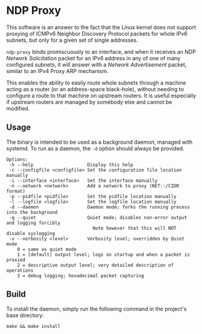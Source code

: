 NDP Proxy
=========

This software is an answer to the fact that the Linux kernel does not support proxying of ICMPv6 Neighbor Discovery Protocol packets for whole IPv6 subnets, but only for a given set of single addresses.

`ndp-proxy` binds promiscuously to an interface, and when it receives an NDP _Network Solicitation_ packet for an IPv6 address in any of one of many configured subnets, it will answer with a _Network Advertisement_ packet, similar to an IPv4 Proxy ARP mechanism.

This enables the ability to easily route whole subnets through a machine acting as a router (or an address-space black-hole), without needing to configure a route to that machine on upstream routers. It is useful especially if upstream routers are managed by somebody else and cannot be modified.

Usage
------
The binary is intended to be used as a background daemon, managed with systemd. To run as a daemon, the `-d` option should always be provided.

```
Options:
 -h --help                    Display this help
 -c --configfile <configfile> Set the configuration file location manually
 -i --interface <interface>   Set the interface manually
 -n --network <network>       Add a network to proxy (NET::/CIDR format)
 -p --pidfile <pidfile>       Set the pidfile location manually
 -l --logfile <logfile>       Set the logfile location manually
 -d --daemon                  Daemon mode; forks the running process into the background
 -q --quiet                   Quiet mode; disables non-error output and logging forcibly
                                Note however that this will NOT disable syslogging
 -v --verbosity <level>       Verbosity level; overridden by Quiet mode
    0 = same as quiet mode
    1 = [default] output level; logs on startup and when a packet is proxied
    2 = descriptive output level; very detailed description of operations
    3 = debug logging; hexadecimal packet capturing
```

Build
------
To install the daemon, simply run the following command in the project's base directory:

```
make && make install
```
